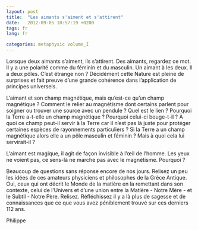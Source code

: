 ```yaml
---
layout: post
title:  "Les aimants s'aiment et s'attirent"
date:   2012-09-05 10:57:19 +0200
tags: fr
lang: fr

categories: metaphysic volume_I
---
```

Lorsque deux aimants s’aiment, ils s’attirent. Des aimants, regardez ce mot. Il y a une polarité comme du féminin et du masculin. Un aimant à les deux. Il a deux pôles. C’est étrange non ? Décidément cette Nature est pleine de surprises et fait preuve d’une grande cohérence dans l’application de principes universels.

L’aimant et son champ magnétique, mais qu’est-ce qu’un champ magnétique ? Comment le relier au magnétisme dont certains parlent pour soigner ou trouver une source avec un pendule ? Quel est le lien ? Pourquoi la Terre a-t-elle un champ magnétique ? Pourquoi celui-ci bouge-t-il ? À quoi ce champ peut-il servir à la Terre car il n’est pas là juste pour protéger certaines espèces de rayonnements particuliers ? Si la Terre a un champ magnétique alors elle a un pôle masculin et féminin ? Mais à quoi cela lui servirait-il ?

L’aimant est magique, il agit de façon invisible à l’œil de l’homme. Les yeux ne voient pas, ce sens-là ne marche pas avec le magnétisme. Pourquoi ?

Beaucoup de questions sans réponse encore de nos jours. Relisez un peu les idées de ces amateurs physiciens et philosophes de la Grèce Antique. Oui, ceux qui ont décrit le Monde de la matière en la remettant dans son contexte, celui de l’Univers et d’une union entre la Matière - Notre Mère - et le Subtil - Notre Père. Relisez. Réfléchissez il y a là plus de sagesse et de connaissances que ce que vous avez péniblement trouvé sur ces derniers 112 ans.

Philippe


<!-- 
Ce(tte) œuvre est mise à disposition selon les termes de la Licence Creative Commons Attribution - Pas d’Utilisation Commerciale 4.0 International.
-->